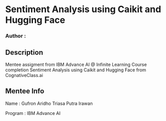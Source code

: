 # Sentiment Analysis using Caikit and Hugging Face

### Author : 

## Description
Mentee assigment from IBM Advance AI @ Infinite Learning Course completion Sentiment Analysis using Caikit and Hugging Face from CognativeClass.ai

## Mentee Info

Name : Gufron Aridho Triasa Putra Irawan

Program : IBM Advance AI
